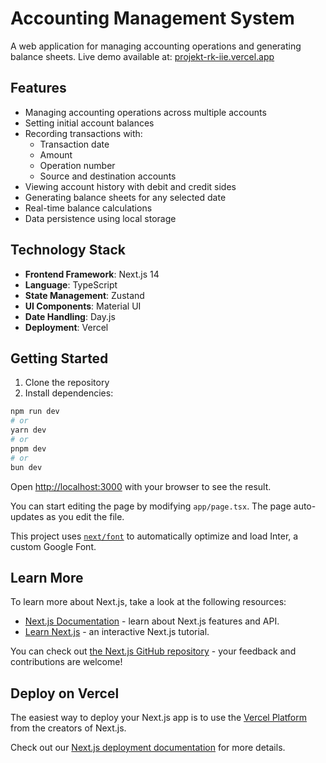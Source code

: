 # Accounting Management System

A web application for managing accounting operations and generating balance sheets. Live demo available at: [projekt-rk-iie.vercel.app](https://projekt-rk-iie.vercel.app/)

## Features

- Managing accounting operations across multiple accounts
- Setting initial account balances
- Recording transactions with:
  - Transaction date
  - Amount
  - Operation number
  - Source and destination accounts
- Viewing account history with debit and credit sides
- Generating balance sheets for any selected date
- Real-time balance calculations
- Data persistence using local storage

## Technology Stack

- **Frontend Framework**: Next.js 14
- **Language**: TypeScript
- **State Management**: Zustand
- **UI Components**: Material UI
- **Date Handling**: Day.js
- **Deployment**: Vercel

## Getting Started

1. Clone the repository
2. Install dependencies:

```bash
npm run dev
# or
yarn dev
# or
pnpm dev
# or
bun dev
```

Open [http://localhost:3000](http://localhost:3000) with your browser to see the result.

You can start editing the page by modifying `app/page.tsx`. The page auto-updates as you edit the file.

This project uses [`next/font`](https://nextjs.org/docs/basic-features/font-optimization) to automatically optimize and load Inter, a custom Google Font.

## Learn More

To learn more about Next.js, take a look at the following resources:

- [Next.js Documentation](https://nextjs.org/docs) - learn about Next.js features and API.
- [Learn Next.js](https://nextjs.org/learn) - an interactive Next.js tutorial.

You can check out [the Next.js GitHub repository](https://github.com/vercel/next.js/) - your feedback and contributions are welcome!

## Deploy on Vercel

The easiest way to deploy your Next.js app is to use the [Vercel Platform](https://vercel.com/new?utm_medium=default-template&filter=next.js&utm_source=create-next-app&utm_campaign=create-next-app-readme) from the creators of Next.js.

Check out our [Next.js deployment documentation](https://nextjs.org/docs/deployment) for more details.
